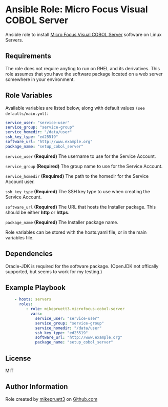 Ansible Role: Micro Focus Visual COBOL Server
=========

Ansible role to install [Micro Focus Visual COBOL Server](https://www.microfocus.com/en-us/products/visual-cobol/overview) software on Linux Servers.

Requirements
------------

The role does not require anyting to run on RHEL and its derivatives. This role assumes that you have the software package located on a web server somewhere in your environment.

Role Variables
--------------

Available variables are listed below, along with default values ```(see defaults/main.yml)```:

``` yaml
service_user: "service-user"
service_group: "service-group"
service_homedir: "/data/user"
ssh_key_type: "ed25519"
software_url: "http://www.example.org"
package_name: "setup_cobol_server"
```

```service_user``` **(Required)** The username to use for the Service Account.

```service_group``` **(Required)** The group name to use for the Service Account.

```service_homedir``` **(Required)** The path to the homedir for the Service Account user.

```ssh_key_type``` **(Required)** The SSH key type to use when creating the Service Account.

```software_url``` **(Required)** The URL that hosts the Installer package. This should be either **http** or **https**.

```package_name``` **(Required)** The Installer package name.

Role variables can be stored with the hosts.yaml file, or in the main variables file.

Dependencies
------------

Oracle-JDK is required for the software package. (OpenJDK not offically supported, but seems to work for my testing.)

Example Playbook
----------------

``` yaml
    - hosts: servers
      roles:
         - role: mikepruett3.microfocus-cobol-server
           vars:
             service_user: "service-user"
             service_group: "service-group"
             service_homedir: "/data/user"
             ssh_key_type: "ed25519"
             software_url: "http://www.example.org"
             package_name: "setup_cobol_server"
```

License
-------

MIT

Author Information
------------------

Role created by [mikepruett3](https://github.com/mikepruett3) on [Github.com](https://github.com/mikepruett3/ansible-role-microfocus-cobol-server)
